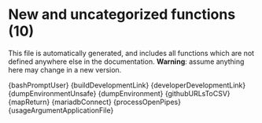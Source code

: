 # New and uncategorized functions (10)

This file is automatically generated, and includes all functions which are not defined anywhere else in the documentation. **Warning**: assume anything here may change in a new version.

{bashPromptUser}
{buildDevelopmentLink}
{developerDevelopmentLink}
{dumpEnvironmentUnsafe}
{dumpEnvironment}
{githubURLsToCSV}
{mapReturn}
{mariadbConnect}
{processOpenPipes}
{usageArgumentApplicationFile}
